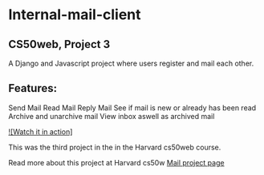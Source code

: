 # Internal-mail-client

## CS50web, Project 3
A Django and Javascript project where users register and mail each other.
## Features: 
Send Mail
Read Mail
Reply Mail
See if mail is new or already has been read
Archive and unarchive mail
View inbox aswell as archived mail

[![Watch it in action]](https://www.youtube.com/watch?v=wyXmBMjivA0)

This was the third project in the in the Harvard cs50web course.

Read more about this project at Harvard cs50w [Mail project page](https://cs50.harvard.edu/web/2020/projects/3/mail/)



